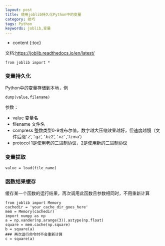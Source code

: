 ```yaml
---
layout: post
title: 使用joblib持久化Python中的变量
category: 技巧
tags: Python
keywords: joblib,变量
---
```

* content
{:toc}

文档:<https://joblib.readthedocs.io/en/latest/>

```
from joblib import *
```
### 变量持久化
Python中的变量存储到本地，例
```
dump(value,filename)
```
参数：
- value 变量名
- filename 文件名
- compress 整数类型0-9或布尔值，数字越大压缩效果越好，但速度越慢（文件后缀‘.z’, ‘.gz’, ‘.bz2’, ‘.xz’ ,‘.lzma’）
- protocol 1是使用老的二进制协议，2是使用新的二进制协议

### 变量提取
```
value = load(file_name)
```

### 函数结果缓存
缓存某一个函数的运行结果，再次调用此函数且参数相同时，不用重新计算

```
from joblib import Memory
cachedir = 'your_cache_dir_goes_here'
mem = Memory(cachedir)
import numpy as np
a = np.vander(np.arange(3)).astype(np.float)
square = mem.cache(np.square)
b = square(a)   
### 再次运行命令时不会重新计算
c = square(a)
```
